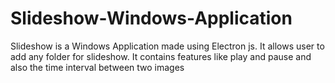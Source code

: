 # Slideshow-Windows-Application
Slideshow is a Windows Application made using Electron js. It allows user to add any folder for slideshow. It contains features like play and pause and also the time interval between two images
